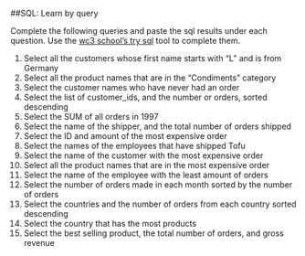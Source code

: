 ##SQL: Learn by query

Complete the following queries and paste the sql results under each question. Use the [wc3 school’s try sql](http://www.w3schools.com/sql/trysql.asp?filename=trysql_select_all) tool to complete them.


1. Select all the customers whose first name starts with “L” and is from Germany
2. Select all the product names that are in the “Condiments” category
3. Select the customer names who have never had an order
4. Select the list of customer_ids, and the number or orders, sorted descending
5. Select the SUM of all orders in 1997
6. Select the name of the shipper, and the total number of orders shipped
7. Select the ID and amount of the most expensive order
8. Select the names of the employees that have shipped Tofu
9. Select the name of the customer with the most expensive order
10. Select all the product names that are in the most expensive order
11. Select the name of the employee with the least amount of orders
12. Select the number of orders made in each month sorted by the number of orders
13. Select the countries and the number of orders from each country sorted descending
14. Select the country that has the most products
15. Select the best selling product, the total number of orders, and gross revenue




